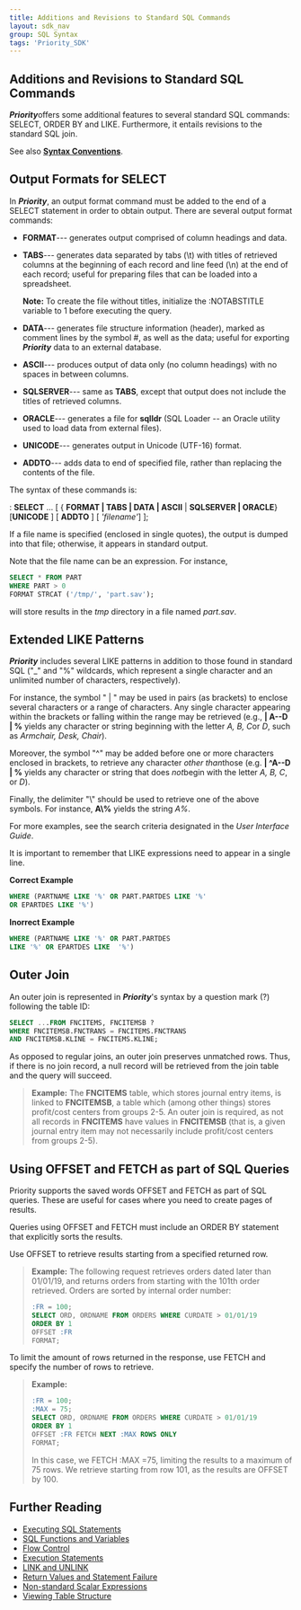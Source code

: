 ```yaml
---
title: Additions and Revisions to Standard SQL Commands
layout: sdk_nav
group: SQL Syntax
tags: 'Priority_SDK'
---
```


## Additions and Revisions to Standard SQL Commands 

***Priority***offers some additional features to several standard SQL
commands: SELECT, ORDER BY and LIKE. Furthermore, it entails revisions
to the standard SQL join.

See also [**Syntax
Conventions**](SQL-Syntax#Syntax-Conventions ).

## Output Formats for SELECT 

In ***Priority***, an output format command must be added to the end of
a SELECT statement in order to obtain output. There are several output
format commands:

-   **FORMAT**--- generates output comprised of column headings and
    data.
-   **TABS**--- generates data separated by tabs (\\t) with titles of
    retrieved columns at the beginning of each record and line feed
    (\\n) at the end of each record; useful for preparing files that can
    be loaded into a spreadsheet.

    **Note:** To create the file without titles, initialize the
    :NOTABSTITLE variable to 1 before executing the query.

-   **DATA**--- generates file structure information (header), marked as
    comment lines by the symbol #, as well as the data; useful for
    exporting ***Priority*** data to an external database.
-   **ASCII**--- produces output of data only (no column headings) with
    no spaces in between columns.
-   **SQLSERVER**--- same as **TABS**, except that output does not
    include the titles of retrieved columns.
-   **ORACLE**--- generates a file for **sqlldr** (SQL Loader -- an
    Oracle utility used to load data from external files).
-   **UNICODE**--- generates output in Unicode (UTF-16) format.
-   **ADDTO**--- adds data to end of specified file, rather than
    replacing the contents of the file.

The syntax of these commands is:

:   **SELECT** \... \[ { **FORMAT \| TABS \| DATA \| ASCII** \|
    **SQLSERVER \| ORACLE**} \[**UNICODE** \] \[ **ADDTO** \] \[
    *\'filename\'*\] \];

If a file name is specified (enclosed in single quotes), the output is
dumped into that file; otherwise, it appears in standard output.

Note that the file name can be an expression. For instance,

```sql
SELECT * FROM PART
WHERE PART > 0 
FORMAT STRCAT ('/tmp/', 'part.sav'); 
```

will store results in the *tmp* directory in a file named *part.sav*.

## Extended LIKE Patterns 

***Priority*** includes several LIKE patterns in addition to those found
in standard SQL ("\_" and "%" wildcards, which represent a single
character and an unlimited number of characters, respectively).

For instance, the symbol " \| " may be used in pairs (as brackets) to
enclose several characters or a range of characters. Any single
character appearing within the brackets or falling within the range may
be retrieved (e.g., **\| A--D \| %** yields any character or string
beginning with the letter *A, B, C*or *D*, such as *Armchair, Desk,
Chair*).

Moreover, the symbol "\^" may be added before one or more characters
enclosed in brackets, to retrieve any character *other than*those (e.g.
**\| \^A--D \| %** yields any character or string that does *not*begin
with the letter *A, B, C*, or *D*).

Finally, the delimiter "\\" should be used to retrieve one of the above
symbols. For instance, **A\\%** yields the string *A%*.

For more examples, see the search criteria designated in the *User
Interface Guide*.

It is important to remember that LIKE expressions need to appear in a
single line.

**Correct Example**

```sql
WHERE (PARTNAME LIKE '%' OR PART.PARTDES LIKE '%' 
OR EPARTDES LIKE '%')
```

**Inorrect Example**

```sql
WHERE (PARTNAME LIKE '%' OR PART.PARTDES 
LIKE '%' OR EPARTDES LIKE  '%')
```

## Outer Join 

An outer join is represented in ***Priority***'s syntax by a question
mark (?) following the table ID:

```sql
SELECT ...FROM FNCITEMS, FNCITEMSB ?
WHERE FNCITEMSB.FNCTRANS = FNCITEMS.FNCTRANS
AND FNCITEMSB.KLINE = FNCITEMS.KLINE;
```

As opposed to regular joins, an outer join preserves unmatched rows.
Thus, if there is no join record, a null record will be retrieved from
the join table and the query will succeed.

> **Example:** The **FNCITEMS** table, which stores journal entry items,
> is linked to **FNCITEMSB**, a table which (among other things) stores
> profit/cost centers from groups 2-5. An outer join is required, as not
> all records in **FNCITEMS** have values in **FNCITEMSB** (that is, a
> given journal entry item may not necessarily include profit/cost
> centers from groups 2-5).

## Using OFFSET and FETCH as part of SQL Queries 

Priority supports the saved words OFFSET and FETCH as part of SQL
queries. These are useful for cases where you need to create pages of
results.

Queries using OFFSET and FETCH must include an ORDER BY statement that
explicitly sorts the results.

Use OFFSET to retrieve results starting from a specified returned row.

> **Example:** The following request retrieves orders dated later than
> 01/01/19, and returns orders from starting with the 101th order
> retrieved. Orders are sorted by internal order number:
>
> ```sql
> :FR = 100;
> SELECT ORD, ORDNAME FROM ORDERS WHERE CURDATE > 01/01/19
> ORDER BY 1
> OFFSET :FR
> FORMAT;
> ```

To limit the amount of rows returned in the response, use FETCH and
specify the number of rows to retrieve.

> **Example:**
>
> ```sql
> :FR = 100;
> :MAX = 75;
> SELECT ORD, ORDNAME FROM ORDERS WHERE CURDATE > 01/01/19
> ORDER BY 1
> OFFSET :FR FETCH NEXT :MAX ROWS ONLY
> FORMAT;
> ```
>
> In this case, we FETCH :MAX =75, limiting the results to a maximum of
> 75 rows. We retrieve starting from row 101, as the results are OFFSET
> by 100.

## Further Reading 

-   [Executing SQL Statements](Executing-SQL-Statements )
-   [SQL Functions and
    Variables](SQL-Functions-and-Variables )
-   [Flow Control](Flow-Control )
-   [Execution Statements](Execution-Statements )
-   [LINK and UNLINK](LINK-and-UNLINK )
-   [Return Values and Statement
    Failure](Return-Values-and-Statement-Failure )
-   [Non-standard Scalar
    Expressions](Non-standard-Scalar-Expressions )
-   [Viewing Table Structure](Viewing-Table-Structure )

